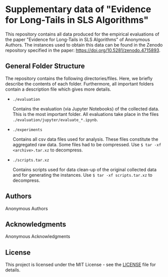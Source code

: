 # Supplementary data of "Evidence for Long-Tails in SLS Algorithms"

This repository contains all data produced for the empirical evaluations of the paper "Evidence for Long-Tails in SLS Algorithms" of Anonymous Authors.
The instances used to obtain this data can be found in the Zenodo repository specified in the paper: https://doi.org/10.5281/zenodo.4715893.

## General Folder Structure

The repository contains the following directories/files.
Here, we briefly describe the contents of each folder.
Furthermore, all important folders contain a description file which gives more details.

* `./evaluation`

	Contains the evaluation (via Jupyter Notebooks) of the collected data.
	This is the most important folder.
	All evaluations take place in the files `./evaluation/jupyter/evaluate_*.ipynb`.

* `./experiments`

	Contains all csv data files used for analysis. These files constitute the aggregated raw data.
	Some files had to be compressed. Use `$ tar -xf <archive>.tar.xz` to decompress.

* `./scripts.tar.xz`

	Contains scripts used for data clean-up of the original collected data and for generating the instances.
	Use `$ tar -xf scripts.tar.xz` to decompress.
	

## Authors

Anonymous Authors

## Acknowledgments

Anonymous Acknowledgments

## License

This project is licensed under the MIT License - see the [LICENSE](LICENSE) file for details.
